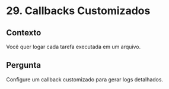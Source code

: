 # 29. Callbacks Customizados

## Contexto
Você quer logar cada tarefa executada em um arquivo.

## Pergunta
Configure um callback customizado para gerar logs detalhados.
